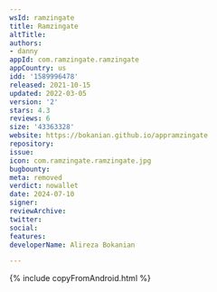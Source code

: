 ```yaml
---
wsId: ramzingate
title: Ramzingate
altTitle: 
authors:
- danny
appId: com.ramzingate.ramzingate
appCountry: us
idd: '1589996478'
released: 2021-10-15
updated: 2022-03-05
version: '2'
stars: 4.3
reviews: 6
size: '43363328'
website: https://bokanian.github.io/appramzingate
repository: 
issue: 
icon: com.ramzingate.ramzingate.jpg
bugbounty: 
meta: removed
verdict: nowallet
date: 2024-07-10
signer: 
reviewArchive: 
twitter: 
social: 
features: 
developerName: Alireza Bokanian

---
```


{% include copyFromAndroid.html %}